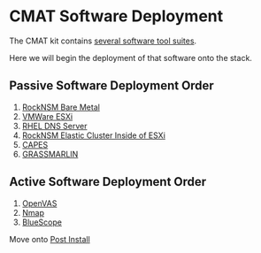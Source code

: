 # CMAT Software Deployment
The CMAT kit contains [several software tool suites](software-components.md).

Here we will begin the deployment of that software onto the stack.

## Passive Software Deployment Order
1. [RockNSM Bare Metal](rocknsm/README.md)
2. [VMWare ESXi](vmware/README.md)
3. [RHEL DNS Server](dns/README.md)
4. [RockNSM Elastic Cluster Inside of ESXi](rocknsm/README.md)
5. [CAPES](capes/README.md)
6. [GRASSMARLIN](grassmarlin/README.md)

## Active Software Deployment Order
1. [OpenVAS](openvas/README.md)
2. [Nmap](nmap/README.md)
3. [BlueScope](bluescope/README.md)




Move onto [Post Install](09-post-install.md)
